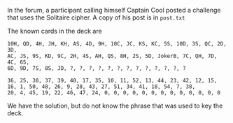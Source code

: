 In the forum, a participant calling himself Captain Cool posted a
challenge that uses the Solitaire cipher. A copy of his post is in
`post.txt`

The known cards in the deck are

    10H, QD, 4H, JH, KH, AS, 4D, 9H, 10C, JC, KS, KC, 5S, 10D, 3S, QC, 2D, 3D,
    AC, JS, 9S, KD, 9C, 2H, 4S, AH, QS, 8H, 2S, 5D, JokerB, 7C, QH, 7D, 4C, 6S,
    6D, 9D, 7S, 8S, JD, ?, ?, ?, ?, ?, ?, ?, ?, ?, ?, ?, ?, ?

    36, 25, 30, 37, 39, 40, 17, 35, 10, 11, 52, 13, 44, 23, 42, 12, 15,
    16, 1, 50, 48, 26, 9, 28, 43, 27, 51, 34, 41, 18, 54, 7, 38,
    20, 4, 45, 19, 22, 46, 47, 24, 0, 0, 0, 0, 0, 0, 0, 0, 0, 0, 0, 0, 0

We have the solution, but do not know the phrase that was used to key
the deck.
